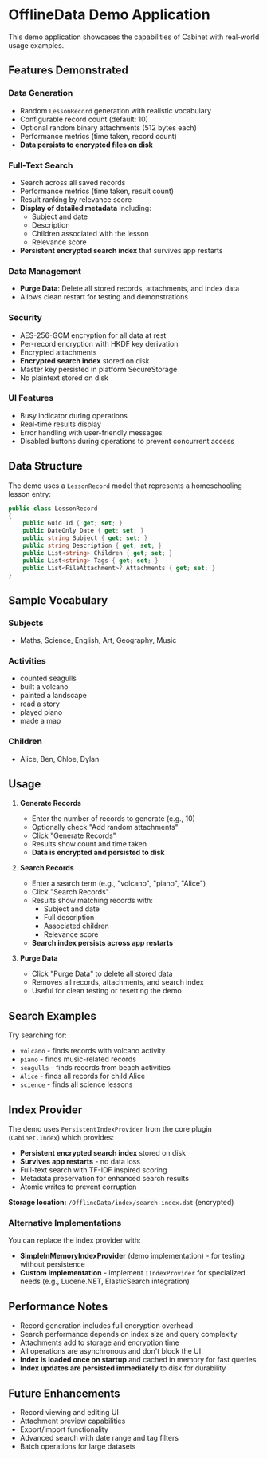 # OfflineData Demo Application

This demo application showcases the capabilities of Cabinet with real-world usage examples.

## Features Demonstrated

### Data Generation
- Random `LessonRecord` generation with realistic vocabulary
- Configurable record count (default: 10)
- Optional random binary attachments (512 bytes each)
- Performance metrics (time taken, record count)
- **Data persists to encrypted files on disk**

### Full-Text Search
- Search across all saved records
- Performance metrics (time taken, result count)
- Result ranking by relevance score
- **Display of detailed metadata** including:
  - Subject and date
  - Description
  - Children associated with the lesson
  - Relevance score
- **Persistent encrypted search index** that survives app restarts

### Data Management
- **Purge Data**: Delete all stored records, attachments, and index data
- Allows clean restart for testing and demonstrations

### Security
- AES-256-GCM encryption for all data at rest
- Per-record encryption with HKDF key derivation
- Encrypted attachments
- **Encrypted search index** stored on disk
- Master key persisted in platform SecureStorage
- No plaintext stored on disk

### UI Features
- Busy indicator during operations
- Real-time results display
- Error handling with user-friendly messages
- Disabled buttons during operations to prevent concurrent access

## Data Structure

The demo uses a `LessonRecord` model that represents a homeschooling lesson entry:

```csharp
public class LessonRecord
{
    public Guid Id { get; set; }
    public DateOnly Date { get; set; }
    public string Subject { get; set; }
    public string Description { get; set; }
    public List<string> Children { get; set; }
    public List<string> Tags { get; set; }
    public List<FileAttachment>? Attachments { get; set; }
}
```

## Sample Vocabulary

### Subjects
- Maths, Science, English, Art, Geography, Music

### Activities
- counted seagulls
- built a volcano
- painted a landscape
- read a story
- played piano
- made a map

### Children
- Alice, Ben, Chloe, Dylan

## Usage

1. **Generate Records**
   - Enter the number of records to generate (e.g., 10)
   - Optionally check "Add random attachments"
   - Click "Generate Records"
   - Results show count and time taken
   - **Data is encrypted and persisted to disk**

2. **Search Records**
   - Enter a search term (e.g., "volcano", "piano", "Alice")
   - Click "Search Records"
   - Results show matching records with:
     - Subject and date
     - Full description
     - Associated children
     - Relevance score
   - **Search index persists across app restarts**

3. **Purge Data**
   - Click "Purge Data" to delete all stored data
   - Removes all records, attachments, and search index
   - Useful for clean testing or resetting the demo

## Search Examples

Try searching for:
- `volcano` - finds records with volcano activity
- `piano` - finds music-related records
- `seagulls` - finds records from beach activities
- `Alice` - finds all records for child Alice
- `science` - finds all science lessons

## Index Provider

The demo uses `PersistentIndexProvider` from the core plugin (`Cabinet.Index`) which provides:
- **Persistent encrypted search index** stored on disk
- **Survives app restarts** - no data loss
- Full-text search with TF-IDF inspired scoring
- Metadata preservation for enhanced search results
- Atomic writes to prevent corruption

**Storage location:** `/OfflineData/index/search-index.dat` (encrypted)

### Alternative Implementations

You can replace the index provider with:
- **SimpleInMemoryIndexProvider** (demo implementation) - for testing without persistence
- **Custom implementation** - implement `IIndexProvider` for specialized needs (e.g., Lucene.NET, ElasticSearch integration)

## Performance Notes

- Record generation includes full encryption overhead
- Search performance depends on index size and query complexity
- Attachments add to storage and encryption time
- All operations are asynchronous and don't block the UI
- **Index is loaded once on startup** and cached in memory for fast queries
- **Index updates are persisted immediately** to disk for durability

## Future Enhancements

- Record viewing and editing UI
- Attachment preview capabilities
- Export/import functionality
- Advanced search with date range and tag filters
- Batch operations for large datasets
